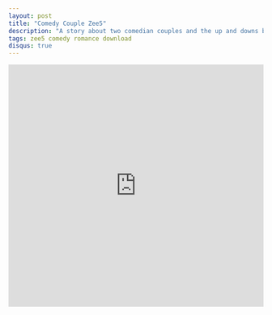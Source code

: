 ```yaml
---
layout: post
title: "Comedy Couple Zee5"
description: "A story about two comedian couples and the up and downs between their parternship."
tags: zee5 comedy romance download
disqus: true
---
```


<div class="responsive-container">
<iframe src="https://drive.google.com/file/d/1W4VpmUlSWWVlbSjEtkBfwpgm6vSRgdex/preview" frameborder="0" marginwidth="0" marginheight="0" scrolling="NO" width="100%" height="480" allowfullscreen></iframe>
<div style="width: 80px; height: 80px; position: absolute; opacity: 0; right: 0px; top: 0px;"> </div></div>

<script data-ad-client="ca-pub-8367357551397143" async src="https://pagead2.googlesyndication.com/pagead/js/adsbygoogle.js"></script>